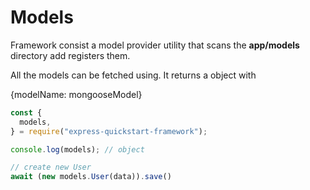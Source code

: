 # Models

Framework consist a model provider utility that scans the **app/models** directory add registers them.

All the models can be fetched using. It returns a object with

{modelName: mongooseModel}

```javascript
const {
  models,
} = require("express-quickstart-framework");

console.log(models); // object

// create new User
await (new models.User(data)).save()
```